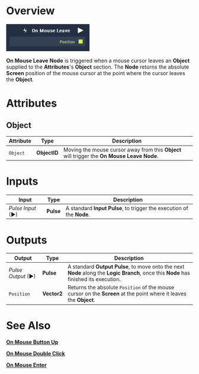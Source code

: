 # Overview

![The On Mouse Leave Node.](../../../.gitbook/assets/toolbox/events/OnMouseLeave.PNG)

**On Mouse Leave** **Node** is triggered when a mouse cursor leaves an **Object** supplied to the **Attributes**'s **Object** section. The **Node** returns the absolute **Screen** position of the mouse cursor at the point where the cursor leaves the **Object**.

# Attributes
## Object
|Attribute|Type|Description|
|---|---|---|
|`Object`|**ObjectID**|Moving the mouse cursor away from this **Object** will trigger the **On Mouse Leave** **Node**.|

# Inputs

|Input|Type|Description|
|---|---|---|
|*Pulse Input* (►)|**Pulse**|A standard **Input Pulse**, to trigger the execution of the **Node**.|

# Outputs

|Output|Type|Description|
|---|---|---|
|*Pulse Output* (►)|**Pulse**|A standard **Output Pulse**, to move onto the next **Node** along the **Logic Branch**, once this **Node** has finished its execution.|
|`Position`|**Vector2**|Returns the absolute `Position` of the mouse cursor on the **Screen** at the point where it leaves the **Object**. |

# See Also
[**On Mouse Button Up**](on-mouse-button-up.md)

[**On Mouse Double Click**](on-mouse-double-click.md)

[**On Mouse Enter**](on-mouse-enter.md)


